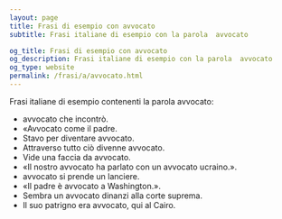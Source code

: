 ```yaml
---
layout: page
title: Frasi di esempio con avvocato 
subtitle: Frasi italiane di esempio con la parola  avvocato

og_title: Frasi di esempio con avvocato 
og_description: Frasi italiane di esempio con la parola  avvocato
og_type: website
permalink: /frasi/a/avvocato.html
---
```


Frasi italiane di esempio contenenti la parola avvocato:


- avvocato che incontrò.
- «Avvocato come il padre.
- Stavo per diventare avvocato.
- Attraverso tutto ciò divenne avvocato.
- Vide una faccia da avvocato.
- «Il nostro avvocato ha parlato con un avvocato ucraino.».
- avvocato si prende un lanciere.
- «Il padre è avvocato a Washington.».
- Sembra un avvocato dinanzi alla corte suprema.
- Il suo patrigno era avvocato, qui al Cairo.
